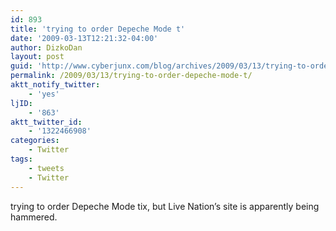 ```yaml
---
id: 893
title: 'trying to order Depeche Mode t'
date: '2009-03-13T12:21:32-04:00'
author: DizkoDan
layout: post
guid: 'http://www.cyberjunx.com/blog/archives/2009/03/13/trying-to-order-depeche-mode-t/'
permalink: /2009/03/13/trying-to-order-depeche-mode-t/
aktt_notify_twitter:
    - 'yes'
ljID:
    - '863'
aktt_twitter_id:
    - '1322466908'
categories:
    - Twitter
tags:
    - tweets
    - Twitter
---
```


trying to order Depeche Mode tix, but Live Nation’s site is apparently being hammered.